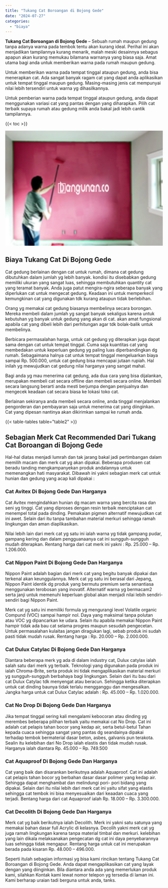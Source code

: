 ```yaml
---
title: "Tukang Cat Boroangan di Bojong Gede"
date: "2024-07-27"
categories: 
  - "biaya"
---
```


**Tukang Cat Boroangan di Bojong Gede** – Sebuah rumah maupun gedung tanpa adanya warna pada tembok tentu akan kurang ideal. Perihal ini akan menjadikan tampilannya kurang menarik, malah meski desainnya sebagus apapun akan kurang memukau bilamana warnanya yang biasa saja. Amat utama bagi anda untuk memberikan warna pada rumah maupun gedung.

Untuk memberikan warna pada tempat tinggal ataupun gedung, anda bisa menerapkan cat. Ada sangat banyak ragam cat yang dapat anda aplikasikan untuk tempat tinggal maupun gedung. Masing-masing jenis cat mempunyai nilai lebih tersendiri untuk warna yg dihasilkannya.

Untuk pemberian warna pada tempat tinggal ataupun gedung, anda dapat menggunakan variasi cat yang pantas dengan yang diharapkan. Pilih cat terbaik supaya rumah atau gedung milik anda bakal jadi lebih cantik tampilannya.

{{< toc >}}

![Tukang Cat Boroangan di Bojong Gede](/images/jasa-cat-murah40.png)

## Biaya Tukang Cat Di Bojong Gede

Cat gedung berlainan dengan cat untuk rumah, dimana cat gedung dibutuhkan dalam jumlah yg lebih banyak. kondisi itu disebabkan gedung memiliki ukuran yang sangat luas, sehingga membutuhkan quantity cat yang teramat banyak. Anda juga patut mengira-ngira seberapa banyak yang diperlukan cat untuk mengecat gedung. Keadaan ini untuk memperkecil kemungkinan cat yang digunakan tdk kurang ataupun tidak berlebihan.

Orang yg memakai cat gedung biasanya membelinya secara borongan. Mereka membeli dalam jumlah yg sangat banyak sekaligus karena untuk kebutuhan yg banyak untuk gedung yang akan di cat. akan amat fungsional apabila cat yang dibeli lebih dari perhitungan agar tdk bolak-balik untuk membelinya.

Berbicara permasalahan harga, untuk cat gedung yg diterapkan juga dapat sama dengan cat untuk tempat tinggal. Cuma saja kuantitas cat yang membedakan untuk keperluan gedung yg paling luas diperbandingkan dg rumah. Sebagaimana halnya cat untuk tempat tinggal mengeluarkan biaya sampai Rp. 500.000, untuk cat gedung bisa mencapai jutaan rupiah. Hal inilah yg mewujudkan cat gedung nilai harganya yang sangat mahal.

Bagi anda yg mau menerima cat gedung, ada dua cara yang bisa dijalankan, merupakan membeli cat secara offline dan membeli secara online. Membeli secara langsung berarti anda mesti berjumpa dengan penjualnya dan mengecek keadaan cat secara biasa ke lokasi toko cat.

Berlainan sekiranya anda membeli secara online, anda tinggal menjalankan pengorderan dan pembayaran saja untuk menerima cat yang diinginkan. Cat yang dipesan nantinya akan dikirimkan sampai ke rumah anda.

{{< table-tables table="table2" >}}

## Sebagian Merk Cat Recommended Dari Tukang Cat Boroangan di Bojong Gede

Hal-hal diatas menjadi lumrah dan tak jarang bakal jadi pertimbangan dalam memilih macam dan merk cat yg akan dipakai. Beberapa produsen cat beradu tanding mengkampanyekan produk andalannya untuk memenangkan hati masyarakat. Dibawah ini yakni sebagian merk cat untuk hunian dan gedung yang acap kali dipakai :

### Cat Avitex Di Bojong Gede Dan Harganya

Cat Avitex mengindahkan hunian dg macam warna yang bercita rasa dan seni yg tinggi. Cat yang diproses dengan resin terbaik menciptakan cat menempel total pada dinding. Pemakaian pigmen alternatif mewujudkan cat ini awet. Selain dari itu tanpa tambahan material merkuri sehingga ramah lingkungan dan aman diaplikasikan.

Nilai lebih lain dari merk cat yg satu ini ialah warna yg tidak gampang pudar, gampang kering dan dalam pengguanaanya cat ini sungguh-sungguh mudah diterapkan. Rentang harga dari cat merk ini yakni : Rp. 25.000 – Rp. 1.206.000.

### Cat Nippon Paint Di Bojong Gede Dan Harganya

Nippon Paint adalah bagian dari merk cat yang begitu banyak dipakai dan terkenal akan keunggulannya. Merk cat yg satu ini berasal dari Jepang, Nippon Paint identik dg produk yang bermutu premium serta senantiasa menggunakan terobosan yang inovatif. Alternatif warna yg bermacam2 serta janji untuk memenuhi keperluan global akan menjadi nilai lebih sendiri-sendiri bagi Nippon Paint.

Merk cat yg satu ini memiliki formula yg mengurangi level Volatile organic Compund (VOC) sampai hampir nol. Daya yang maksimal tanpa polutan atau VOC yg dipancarkan ke udara. Selain itu apabila memakai Nippon Paint hampir tidak ada bau cat selama progres maupun sesudah pengecetan. Untuk permasalahan kulaitas jangan diragukan lagi, sebab produk ini sudah pasti tidak mudah rusak. Rentang harga : Rp. 20.000 – Rp. 2.000.000.

### Cat Dulux Catylac Di Bojong Gede Dan Harganya

Diantara beberapa merk yg ada di dalam industry cat, Dulux catylax ialah salah satu dari merk yg terbaik. Teknologi yang digunakan pada produk ini ialah Chroma-Brite, serta produk ini tidak mengaplikasikan material merkuri yg sungguh-sungguh berbahaya bagi lingkungan. Selain dari itu bau dari cat Dulux Catylac tdk menyengat atau beracun. Sehingga ketika diterapkan untuk cat dinding baunya tidak terlalu mengganggu dan mengesalkan. Jangka harga untuk cat Dulux Catylac adalah : Rp. 45.000 – Rp. 1.020.000.

### Cat No Drop Di Bojong Gede Dan Harganya

Jika tempat tinggal sering kali mengalami kebocoran atau dinding yg merembes beberapa pilihan terbaik yaitu memakai cat No Drop. Cat ini adalah cat pelapis tahan bocor yang kedap air, serta betul-betul Tahan kepada cuaca sehingga sangat yang pantas dg seandainya dipakai terhadap tembok bermaterial dasar beton, asbes, galvanis pun terakota. Sealin itu kelebihan dari No Drop ialah elastis dan tidak mudah rusak. Harganya ialah diantara Rp. 45.000 – Rp. 749.500

### Cat Aquaproof Di Bojong Gede Dan Harganya

Cat yang baik dan disarankan berikutnya adalah Aquaproof. Cat ini adalah cat pelapis tahan bocor yg berbahan dasar dasar polimer yang kedap air. Sehingga dapat menghambat dan melindungi pori- pori bidang yang dipakai. Selain dari itu nilai lebih dari merk cat ini yaitu sifat yang elastis sehingga cat tembok ini bisa menyesuaikan dari keaadan cuaca yang terjadi. Bentang harga dari cat Aquaproof ialah Rp. 18.000 – Rp. 3.300.000.

### Cat Decolith Di Bojong Gede Dan Harganya

Merk cat yg baik berikutnya ialah Decolith. Merk ini yakni satu satunya yang memakai bahan dasar full Acrylic di kelasnya. Decolih yakni merk cat yg juga ramah lingkungan karena tanpa material timbal dan merkuri. kelebihan yang lain dikala melaksanakan pengecatan dg cat ini daya penyebarannya luas sehingga tidak mengapur. Rentang harga untuk cat ini merupakan berada pada kisaran Rp. 48.000 – 496.000.

Seperti itulah sebagian informasi yg bisa kami rincikan tentang Tukang Cat Boroangan di Bojong Gede. Anda dapat mengaplikasikan cat yang layak dengan yang diinginkan. Bila diantara anda ada yang memerlukan produk kami, silahkan Kontak kami lewat nomor telepon yg tersedia di laman ini. Kami berharap uraian tadi berguna untuk anda, tanks.
